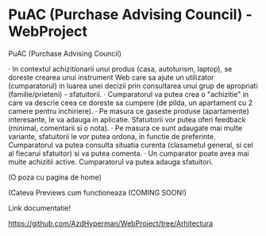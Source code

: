 # PuAC (Purchase Advising Council) - WebProject
PuAC (Purchase Advising Council)

·       In contextul achizitionarii unui produs (casa, autoturism, laptop), se doreste crearea unui instrument Web care sa ajute un utilizator (cumparatorul) in luarea unei decizii prin consultarea unui grup de apropriati (familie/prieteni) - sfatuitorii.
·       Cumparatorul va putea crea o "achizitie" in care va descrie ceea ce doreste sa cumpere (de pilda, un apartament cu 2 camere pentru inchiriere).
·       Pe masura ce gaseste produse (apartamente) interesante, le va adauga in aplicatie. Sfatuitorii vor putea oferi feedback (minimal, comentarii si o nota).
·       Pe masura ce sunt adaugate mai multe variante, sfatuitorii le vor putea ordona, in functie de preferinte. Cumparatorul va putea consulta situatia curenta (clasametul general, si cel al fiecarui sfatuitor) si va putea comenta.
·       Un cumparator poate avea mai multe achizitii active. Cumparatorul va putea adauga sfatuitori.

(O poza cu pagina de home)

(Cateva Previews cum functioneaza (COMING SOON!)

Link documentatie!

https://github.com/AzdHyperman/WebProject/tree/Arhitectura



